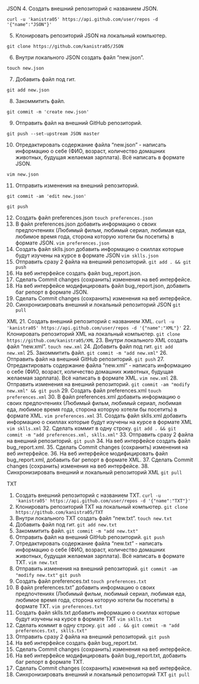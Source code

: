 JSON
4. Создать внешний репозиторий c названием JSON.
```
curl -u 'kanistra05' https://api.github.com/user/repos -d '{"name":"JSON"}'
```
 5. Клонировать репозиторий JSON на локальный компьютер.
 ```
 git clone https://github.com/kanistra05/JSON
 ```
 6. Внутри локального JSON создать файл “new.json”.
```
touch new.json
```
 7. Добавить файл под гит.
```
git add new.json
```
 8. Закоммитить файл.
```
git commit -m 'create new.json'
```
 9. Отправить файл на внешний GitHub репозиторий.
```
git push --set-upstream JSON master
```
 10. Отредактировать содержание файла “new.json” - написать информацию о себе (ФИО, возраст, количество домашних животных, будущая желаемая зарплата). Всё написать в формате JSON.
```
vim new.json
```
 11. Отправить изменения на внешний репозиторий.
```
git commit -am 'edit new.json'
```
```
git push
```
 12. Создать файл preferences.json
`touch preferences.json`
 13. В файл preferences.json добавить информацию о своих предпочтениях (Любимый фильм, любимый сериал, любимая еда, любимое время года, сторона которую хотели бы посетить) в формате JSON.
`vim preferences.json`
 14. Создать файл sklls.json добавить информацию о скиллах которые будут изучены на курсе в формате JSON
`vim sklls.json`
 15. Отправить сразу 2 файла на внешний репозиторий.
`git add . && git push`
 16. На веб интерфейсе создать файл bug_report.json.
 17. Сделать Commit changes (сохранить) изменения на веб интерфейсе.
 18. На веб интерфейсе модифицировать файл bug_report.json, добавить баг репорт в формате JSON.
 19. Сделать Commit changes (сохранить) изменения на веб интерфейсе.
 20. Синхронизировать внешний и локальный репозиторий JSON
`git pull`

XML
 21. Создать внешний репозиторий c названием XML.
`curl -u 'kanistra05' https://api.github.com/user/repos -d '{"name":"XML"}'`
 22. Клонировать репозиторий XML на локальный компьютер.
`git clone https://github.com/kanistra05/XML`
 23. Внутри локального XML создать файл “new.xml”.
`touch new.xml`
 24. Добавить файл под гит.
`git add new.xml`
 25. Закоммитить файл.
`git commit -m "add new.xml"`
 26. Отправить файл на внешний GitHub репозиторий.
`git push`
 27. Отредактировать содержание файла “new.xml” - написать информацию о себе (ФИО, возраст, количество домашних животных, будущая желаемая зарплата). Всё написать в формате XML.
`vim new.xml`
 28. Отправить изменения на внешний репозиторий.
`git commit -am "modify new.xml" && git push`
 29. Создать файл preferences.xml
`touch preferences.xml`
 30. В файл preferences.xml добавить информацию о своих предпочтениях (Любимый фильм, любимый сериал, любимая еда, любимое время года, сторона которую хотели бы посетить) в формате XML.
`vim preferences.xml`
 31. Создать файл sklls.xml добавить информацию о скиллах которые будут изучены на курсе в формате XML
`vim sklls.xml`
 32. Сделать коммит в одну строку.
`git add . && git commit -m "add preferences.xml, sklls.xml"`
 33. Отправить сразу 2 файла на внешний репозиторий.
`git push`
 34. На веб интерфейсе создать файл bug_report.xml.
 35. Сделать Commit changes (сохранить) изменения на веб интерфейсе.
 36. На веб интерфейсе модифицировать файл bug_report.xml, добавить баг репорт в формате XML.
 37. Сделать Commit changes (сохранить) изменения на веб интерфейсе.
 38. Синхронизировать внешний и локальный репозиторий XML
`git pull`

TXT
 1. Создать внешний репозиторий c названием TXT.
`curl -u 'kanistra05' https://api.github.com/user/repos -d '{"name":"TXT"}'`
 2. Клонировать репозиторий TXT на локальный компьютер.
`git clone https://github.com/kanistra05/TXT`
 3. Внутри локального TXT создать файл “new.txt”.
`touch new.txt`
 4. Добавить файл под гит.
`git add new.txt`
 5. Закоммитить файл.
`git commit -m "add new.txt"`
 6. Отправить файл на внешний GitHub репозиторий.
`git push`
 7. Отредактировать содержание файла “new.txt” - написать информацию о себе (ФИО, возраст, количество домашних животных, будущая желаемая зарплата). Всё написать в формате TXT.
`vim new.txt`
 8. Отправить изменения на внешний репозиторий.
`git commit -am "modify new.txt"`
`git push`
 9. Создать файл preferences.txt
`touch preferences.txt`
 10. В файл preferences.txt” добавить информацию о своих предпочтениях (Любимый фильм, любимый сериал, любимая еда, любимое время года, сторона которую хотели бы посетить) в формате TXT.
`vim preferences.txt`
 11. Создать файл sklls.txt добавить информацию о скиллах которые будут изучены на курсе в формате TXT
`vim sklls.txt`
 12. Сделать коммит в одну строку.
`git add . && git commit -m "add preferences.txt, sklls.txt"`
 13. Отправить сразу 2 файла на внешний репозиторий.
`git push`
 14. На веб интерфейсе создать файл bug_report.txt.
 15. Сделать Commit changes (сохранить) изменения на веб интерфейсе.
 16. На веб интерфейсе модифицировать файл bug_report.txt, добавить баг репорт в формате TXT.
 17. Сделать Commit changes (сохранить) изменения на веб интерфейсе.
 18. Синхронизировать внешний и локальный репозиторий TXT
`git pull`
